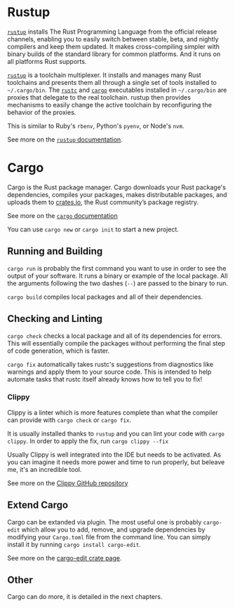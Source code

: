 # Rustup

[`rustup`](https://rustup.rs) installs The Rust Programming Language from the official release channels, enabling you to easily switch between stable, beta, and nightly compilers and keep them updated. It makes cross-compiling simpler with binary builds of the standard library for common platforms. And it runs on all platforms Rust supports.

[`rustup`](https://rustup.rs) is a toolchain multiplexer. It installs and manages many Rust toolchains and presents them all through a single set of tools installed to `~/.cargo/bin`. The [`rustc`](https://doc.rust-lang.org/rustc/) and [`cargo`](https://doc.rust-lang.org/cargo/) executables installed in `~/.cargo/bin` are proxies that delegate to the real toolchain. rustup then provides mechanisms to easily change the active toolchain by reconfiguring the behavior of the proxies.

This is similar to Ruby's `rbenv`, Python's `pyenv`, or Node's `nvm`.

See more on the [`rustup` documentation](https://rust-lang.github.io/rustup/index.html).

# Cargo

Cargo is the Rust package manager. Cargo downloads your Rust package's dependencies, compiles your packages, makes distributable packages, and uploads them to [crates.io](https://crates.io), the Rust community’s package registry.

See more on the [`cargo` documentation](https://doc.rust-lang.org/cargo/index.html)

You can use `cargo new` or `cargo init` to start a new project.

## Running and Building

`cargo run` is probably the first command you want to use in order to see the output of your software. It runs a binary or example of the local package. All the arguments following the two dashes (`--`) are passed to the binary to run.

`cargo build` compiles local packages and all of their dependencies.

## Checking and Linting

`cargo check` checks a local package and all of its dependencies for errors. This will essentially compile the packages without performing the final step of code generation, which is faster.

`cargo fix` automatically takes rustc's suggestions from diagnostics like warnings and apply them to your source code. This is intended to help automate tasks that rustc itself already knows how to tell you to fix!

### Clippy

Clippy is a linter which is more features complete than what the compiler can provide with `cargo check` or `cargo fix`.

It is usually installed thanks to `rustup` and you can lint your code with `cargo clippy`. In order to apply the fix, run `cargo clippy --fix`

Usually Clippy is well integrated into the IDE but needs to be activated. As you can imagine it needs more power and time to run properly, but beleave me, it's an incredible tool.

See more on the [Clippy GitHub repository](https://github.com/rust-lang/rust-clippy)

## Extend Cargo

Cargo can be extanded via plugin. The most useful one is probably `cargo-edit` which allow you to add, remove, and upgrade dependencies by modifying your `Cargo.toml` file from the command line. You can simply install it by running `cargo install cargo-edit`.

See more on the [cargo-edit crate page](https://crates.io/crates/cargo-edit).

## Other

Cargo can do more, it is detailed in the next chapters.
